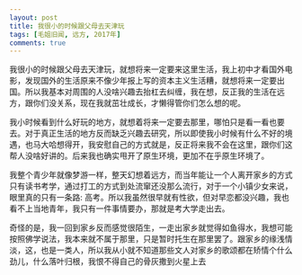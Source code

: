 ```yaml
---
layout: post
title: 我很小的时候跟父母去天津玩
tags: [毛姐旧闻, 远方, 2017年]
comments: true
---
```


我很小的时候跟父母去天津玩，就想将来一定要来这里生活，我上初中才看国外电影，发现国外的生活原来不像少年报上写的资本主义生活糟，就想将来一定要出国。所以我基本对周围的人没啥兴趣去抬杠去纠缠，我在想，反正我的生活在远方，跟你们没关系，现在我就茁壮成长，才懒得管你们怎么想的呢。

我小时候看到什么好玩的地方，就想着将来一定要去那里，哪怕只是看一看也要去。对于真正生活的地方反而缺乏兴趣去研究，所以即使我小时候有什么不好的境遇，也马大哈想得开，我安慰自己的方式就是，反正将来我不会在这里，跟你们这帮人没啥好讲的。后来我也确实甩开了原生环境，更加不在乎原生环境了。

我整个青少年就像梦游一样，整天幻想着远方，而当年能让一个人离开家乡的方式只有读书考学，通过打工的方式到处流窜还没那么流行，对于一个小镇少女来说，眼里真的只有一条路: 高考。所以我虽然很早就有性欲，但对早恋都没兴趣，我也看不上当地青年，我只有一件事情要办，那就是考大学走出去。

奇怪的是，我一回到家乡反而感觉很陌生，一走出家乡就觉得如鱼得水，我想可能按照佛学说法，我本来就不属于那里，只是暂时托生在那里罢了。跟家乡的缘浅情淡，这，也是一类人，所以我从小就不知道那些文人对家乡的歌颂都在矫情个什么劲儿，什么落叶归根，我恨不得自己的骨灰撒到火星上去

